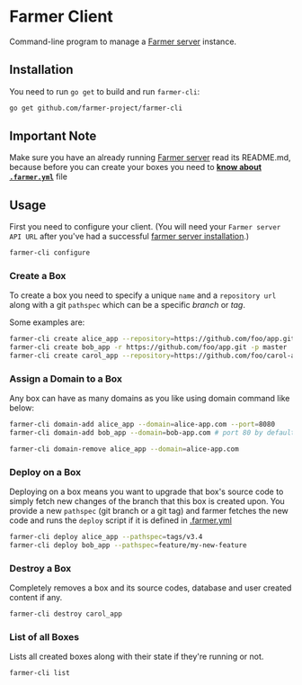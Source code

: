 # Farmer Client
Command-line program to manage a [Farmer server](https://github.com/farmer-project/farmer) instance.

## Installation
You need to run `go get` to build and run `farmer-cli`:
```sh
go get github.com/farmer-project/farmer-cli
```

## Important Note
Make sure you have an already running [Farmer server](https://github.com/farmer-project/farmer) read its README.md, because before you can create your boxes you need to [**know about `.farmer.yml`**](https://github.com/farmer-project/farmer/blob/master/docs/farmer.yml.md) file

## Usage
First you need to configure your client. (You will need your `Farmer server API URL` after you've had a successful [farmer server installation](https://github.com/farmer-project/farmer#quick-installation).)
```sh
farmer-cli configure
```

### Create a Box
To create a box you need to specify a unique `name` and a `repository url` along with a git `pathspec` which can be a specific *branch* or *tag*.

Some examples are:
```sh
farmer-cli create alice_app --repository=https://github.com/foo/app.git --pathspec=tags/v0.2
farmer-cli create bob_app -r https://github.com/foo/app.git -p master
farmer-cli create carol_app --repository=https://github.com/foo/carol-app.git # Uses "master" branch by default.
```

### Assign a Domain to a Box
Any box can have as many domains as you like using domain command like below:
```sh
farmer-cli domain-add alice_app --domain=alice-app.com --port=8080
farmer-cli domain-add bob_app --domain=bob-app.com # port 80 by default.

farmer-cli domain-remove alice_app --domain=alice-app.com
```

### Deploy on a Box
Deploying on a box means you want to upgrade that box's source code to simply fetch new changes of the branch that this box is created upon. You provide a new `pathspec` (git branch or a git tag) and farmer fetches the new code and runs the `deploy` script if it is defined in [.farmer.yml](https://github.com/farmer-project/farmer/blob/master/docs/farmer.yml.md)
```sh
farmer-cli deploy alice_app --pathspec=tags/v3.4
farmer-cli deploy bob_app --pathspec=feature/my-new-feature
```

### Destroy a Box
Completely removes a box and its source codes, database and user created content if any.
```sh
farmer-cli destroy carol_app
```

### List of all Boxes
Lists all created boxes along with their state if they're running or not.
```sh
farmer-cli list
```
